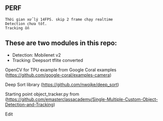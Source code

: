 ## PERF
```
Thời gian xử lý 14FPS. skip 2 frame chạy realtime
Detection chưa tốt. 
Tracking ổn
```

## These are two modules in this repo:
- Detection: Mobilenet v2
- Tracking: Deepsort tflite converted


OpenCV for TPU example from Google Coral examples (https://github.com/google-coral/examples-camera)

Deep Sort library (https://github.com/nwojke/deep_sort)

Starting point object_tracker.py from (https://github.com/emasterclassacademy/Single-Multiple-Custom-Object-Detection-and-Tracking)

Edit
